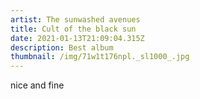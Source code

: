 ```yaml
---
artist: The sunwashed avenues
title: Cult of the black sun
date: 2021-01-13T21:09:04.315Z
description: Best album
thumbnail: /img/71w1t176npl._sl1000_.jpg
---
```

nice and fine
